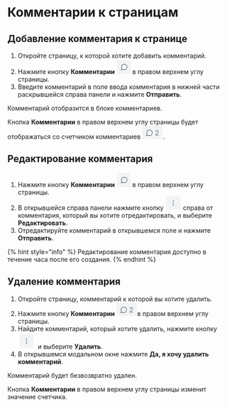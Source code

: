# Комментарии к страницам

## Добавление комментария к странице

1. Откройте страницу, к которой хотите добавить комментарий.
2. Нажмите кнопку **Комментарии** <img src="../../../.gitbook/assets/изображение (5) (1).png" alt="" data-size="line">в правом верхнем углу страницы.
3. Введите комментарий в поле ввода комментария в нижней части раскрывшейся справа панели и нажмите **Отправить**.

Комментарий отобразится в блоке комментариев.&#x20;

Кнопка **Комментарии** в правом верхнем углу страницы будет отображаться со счетчиком комментариев ![](<../../../.gitbook/assets/изображение (6) (1).png>).

## Редактирование комментария

1. Нажмите кнопку **Комментарии** <img src="../../../.gitbook/assets/изображение (5) (1).png" alt="" data-size="line">в правом верхнем углу страницы.
2. В открывшейся справа панели нажмите кнопку <img src="../../../.gitbook/assets/изображение (222).png" alt="" data-size="line"> справа от комментария, который вы хотите отредактировать, и выберите **Редактировать**.
3. Отредактируйте комментарий в открывшемся поле и нажмите **Отправить**.&#x20;

{% hint style="info" %}
Редактирование комментария доступно в течение часа после его создания.
{% endhint %}

## Удаление комментария

1. Откройте страницу, комментарий к которой вы хотите удалить.
2. Нажмите кнопку **Комментарии** <img src="../../../.gitbook/assets/изображение (7).png" alt="" data-size="line">в правом верхнем углу страницы.
3. Найдите комментарий, который хотите удалить, нажмите кнопку <img src="../../../.gitbook/assets/изображение (8).png" alt="" data-size="line"> и выберите **Удалить**.
4. В открывшемся модальном окне нажмите **Да, я хочу удалить комментарий**.

Комментарий будет безвозвратно удален.

Кнопка **Комментарии** в правом верхнем углу страницы изменит значение счетчика.&#x20;
